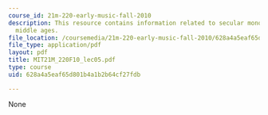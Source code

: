 ```yaml
---
course_id: 21m-220-early-music-fall-2010
description: This resource contains information related to secular monophony in the
  middle ages.
file_location: /coursemedia/21m-220-early-music-fall-2010/628a4a5eaf65d801b4a1b2b64cf27fdb_MIT21M_220F10_lec05.pdf
file_type: application/pdf
layout: pdf
title: MIT21M_220F10_lec05.pdf
type: course
uid: 628a4a5eaf65d801b4a1b2b64cf27fdb

---
```

None